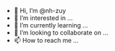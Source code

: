 - 👋 Hi, I’m @nh-zuy
- 👀 I’m interested in ...
- 🌱 I’m currently learning ...
- 💞️ I’m looking to collaborate on ...
- 📫 How to reach me ...

<!---
nh-zuy/nh-zuy is a ✨ special ✨ repository because its `README.md` (this file) appears on your GitHub profile.
You can click the Preview link to take a look at your changes.
--->
